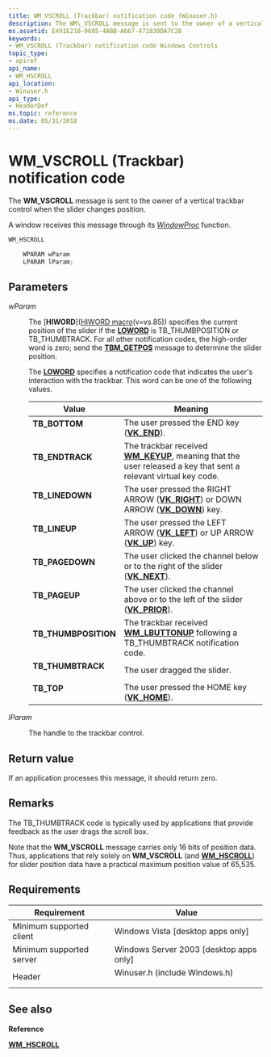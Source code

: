 ```yaml
---
title: WM_VSCROLL (Trackbar) notification code (Winuser.h)
description: The WM\_VSCROLL message is sent to the owner of a vertical trackbar control when the slider changes position. A window receives this message through its WindowProc function.
ms.assetid: E491E210-9605-4ABB-A667-471830DA7C2B
keywords:
- WM_VSCROLL (Trackbar) notification code Windows Controls
topic_type:
- apiref
api_name:
- WM_HSCROLL
api_location:
- Winuser.h
api_type:
- HeaderDef
ms.topic: reference
ms.date: 05/31/2018
---
```


# WM\_VSCROLL (Trackbar) notification code

The **WM\_VSCROLL** message is sent to the owner of a vertical trackbar control when the slider changes position.

A window receives this message through its [*WindowProc*](/windows/win32/api/winuser/nc-winuser-wndproc) function.


```C++
WM_HSCROLL

    WPARAM wParam
    LPARAM lParam; 
```



## Parameters

<dl> <dt>

*wParam* 
</dt> <dd>

The [**HIWORD**]([HIWORD macro](../winmsg/hiword.md)(v=vs.85)) specifies the current position of the slider if the [**LOWORD**](/previous-versions/windows/desktop/legacy/ms632659(v=vs.85)) is TB\_THUMBPOSITION or TB\_THUMBTRACK. For all other notification codes, the high-order word is zero; send the [**TBM\_GETPOS**](tbm-getpos.md) message to determine the slider position.

The [**LOWORD**](/previous-versions/windows/desktop/legacy/ms632659(v=vs.85)) specifies a notification code that indicates the user's interaction with the trackbar. This word can be one of the following values.



| Value                                                                                                                                                                  | Meaning                                                                                                                                                                                     |
|------------------------------------------------------------------------------------------------------------------------------------------------------------------------|---------------------------------------------------------------------------------------------------------------------------------------------------------------------------------------------|
| <span id="TB_BOTTOM"></span><span id="tb_bottom"></span><dl> <dt>**TB\_BOTTOM**</dt> </dl>                      | The user pressed the END key ([**VK\_END**](/windows/desktop/inputdev/virtual-key-codes)).<br/>                                                                                          |
| <span id="TB_ENDTRACK"></span><span id="tb_endtrack"></span><dl> <dt>**TB\_ENDTRACK**</dt> </dl>                | The trackbar received [**WM\_KEYUP**](/windows/desktop/inputdev/wm-keyup), meaning that the user released a key that sent a relevant virtual key code. <br/>                                           |
| <span id="TB_LINEDOWN"></span><span id="tb_linedown"></span><dl> <dt>**TB\_LINEDOWN**</dt> </dl>                | The user pressed the RIGHT ARROW ([**VK\_RIGHT**](/windows/desktop/inputdev/virtual-key-codes)) or DOWN ARROW ([**VK\_DOWN**](/windows/desktop/inputdev/virtual-key-codes)) key.<br/> |
| <span id="TB_LINEUP"></span><span id="tb_lineup"></span><dl> <dt>**TB\_LINEUP**</dt> </dl>                      | The user pressed the LEFT ARROW ([**VK\_LEFT**](/windows/desktop/inputdev/virtual-key-codes)) or UP ARROW ([**VK\_UP**](/windows/desktop/inputdev/virtual-key-codes)) key.<br/>             |
| <span id="TB_PAGEDOWN"></span><span id="tb_pagedown"></span><dl> <dt>**TB\_PAGEDOWN**</dt> </dl>                | The user clicked the channel below or to the right of the slider ([**VK\_NEXT**](/windows/desktop/inputdev/virtual-key-codes)).<br/>                                                   |
| <span id="TB_PAGEUP"></span><span id="tb_pageup"></span><dl> <dt>**TB\_PAGEUP**</dt> </dl>                      | The user clicked the channel above or to the left of the slider ([**VK\_PRIOR**](/windows/desktop/inputdev/virtual-key-codes)).<br/>                                                 |
| <span id="TB_THUMBPOSITION"></span><span id="tb_thumbposition"></span><dl> <dt>**TB\_THUMBPOSITION**</dt> </dl> | The trackbar received [**WM\_LBUTTONUP**](/windows/desktop/inputdev/wm-lbuttonup) following a TB\_THUMBTRACK notification code.<br/>                                                                   |
| <span id="TB_THUMBTRACK"></span><span id="tb_thumbtrack"></span><dl> <dt>**TB\_THUMBTRACK**</dt> </dl>          | The user dragged the slider.<br/>                                                                                                                                                     |
| <span id="TB_TOP"></span><span id="tb_top"></span><dl> <dt>**TB\_TOP**</dt> </dl>                               | The user pressed the HOME key ([**VK\_HOME**](/windows/desktop/inputdev/virtual-key-codes)). <br/>                                                                                     |



 

</dd> <dt>

*lParam* 
</dt> <dd>

The handle to the trackbar control.

</dd> </dl>

## Return value

If an application processes this message, it should return zero.

## Remarks

The TB\_THUMBTRACK code is typically used by applications that provide feedback as the user drags the scroll box.

Note that the **WM\_VSCROLL** message carries only 16 bits of position data. Thus, applications that rely solely on **WM\_VSCROLL** (and [**WM\_HSCROLL**](wm-hscroll--trackbar-.md)) for slider position data have a practical maximum position value of 65,535.

## Requirements



| Requirement | Value |
|-------------------------------------|----------------------------------------------------------------------------------------------------------|
| Minimum supported client<br/> | Windows Vista \[desktop apps only\]<br/>                                                           |
| Minimum supported server<br/> | Windows Server 2003 \[desktop apps only\]<br/>                                                     |
| Header<br/>                   | <dl> <dt>Winuser.h (include Windows.h)</dt> </dl> |



## See also

<dl> <dt>

**Reference**
</dt> <dt>

[**WM\_HSCROLL**](wm-hscroll--trackbar-.md)
</dt> </dl>

 

